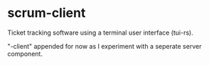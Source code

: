 # scrum-client

Ticket tracking software using a terminal user interface (tui-rs).

"-client" appended for now as I experiment with a seperate server component.


